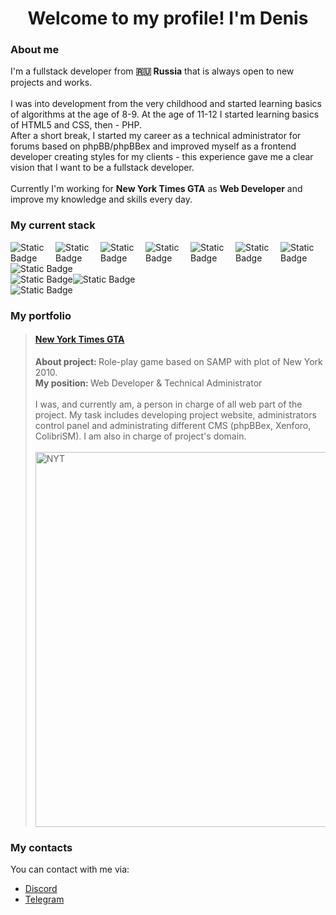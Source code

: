 <h1 align='center'>Welcome to my profile! I'm Denis</h1>
<h3>About me</h3>
I'm a fullstack developer from <b>🇷🇺 Russia</b> that is always open to new projects and works. <br /><br />
I was into development from the very childhood and started learning basics of algorithms at the age of 8-9. At the age of 11-12 I started learning basics of HTML5 and CSS, then - PHP. <br />
After a short break, I started my career as a technical administrator for forums based on phpBB/phpBBex and improved myself as a frontend developer creating styles for my clients - this experience gave me a clear vision that I want to be a fullstack developer. <br />
<br />Currently I'm working for <b>New York Times GTA</b> as <b>Web Developer</b> and improve my knowledge and skills every day. <br />

<h3>My current stack</h3>
<div style='display: flex'><img alt="Static Badge" src="https://img.shields.io/badge/Frontend-gray?style=flat-square&logo=html5&logoColor=%23E34F26&label=HTML5&labelColor=black"> <img alt="Static Badge" src="https://img.shields.io/badge/Frontend-gray?style=flat-square&logo=css&logoColor=%23663399&label=CSS&labelColor=black"> <img alt="Static Badge" src="https://img.shields.io/badge/Frontend-gray?style=flat-square&logo=javascript&logoColor=%23F7DF1E&label=JavaScript&labelColor=black"> <img alt="Static Badge" src="https://img.shields.io/badge/Frontend-gray?style=flat-square&logo=react&logoColor=%2361DAFB&label=React&labelColor=black"> <img alt="Static Badge" src="https://img.shields.io/badge/Frontend-gray?style=flat-square&logo=nextdotjs&logoColor=white&label=Next.JS&labelColor=black"> <img alt="Static Badge" src="https://img.shields.io/badge/Frontend-gray?style=flat-square&logo=tailwindcss&logoColor=%2306B6D4&label=Tailwind%20CSS&labelColor=black"> <img alt="Static Badge" src="https://img.shields.io/badge/Frontend-gray?style=flat-square&logo=bootstrap&logoColor=%237952B3&label=Bootstrap&labelColor=black"></div>
<div style='display: flex'><img alt="Static Badge" src="https://img.shields.io/badge/Backend-gray?style=flat-square&logo=go&logoColor=%2300ADD8&label=Golang&labelColor=black"></div>
<div style='display: flex'><img alt="Static Badge" src="https://img.shields.io/badge/Database-gray?style=flat-square&logo=mysql&logoColor=%234479A1&label=MySQL&labelColor=black"><img alt="Static Badge" src="https://img.shields.io/badge/Database-gray?style=flat-square&logo=postgresql&logoColor=%234169E1&label=PostgreSQL&labelColor=black"></div>
<div style='display: flex'><img alt="Static Badge" src="https://img.shields.io/badge/Telegram%2FDiscord%2FVK%20bots-gray?style=flat-square&logo=python&logoColor=%233776AB&label=Python&labelColor=black"></div>

<h3>My portfolio</h3>
<blockquote>
  <h4><a href='https://newyork-gta.online/'>New York Times GTA</a></h4>
  <b>About project: </b>Role-play game based on SAMP with plot of New York 2010.<br />
  <b>My position: </b>Web Developer & Technical Administrator <br /><br />
  I was, and currently am, a person in charge of all web part of the project. My task includes developing project website, administrators control panel and administrating different CMS (phpBBex, Xenforo, ColibriSM). I am also in charge of project's domain.<br /><br />
  <img alt='NYT' src='https://i.imgur.com/jJ4LgVp.png' width='600' height='auto' />
</blockquote>

<h3>My contacts</h3>
You can contact with me via: <br />
<ul>
<li><a href='https%3A%2F%2Fdiscordapp.com%2Fusers%2F1028296457779937320'>Discord</a></li>
<li><a href='https://t.me/d4riuszzs'>Telegram</a></li>
</ul>
